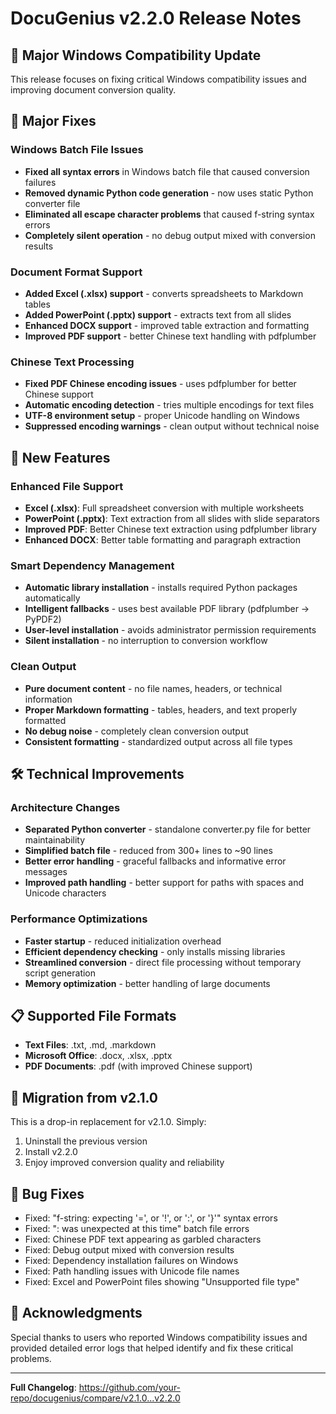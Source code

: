 # DocuGenius v2.2.0 Release Notes

## 🎉 Major Windows Compatibility Update

This release focuses on fixing critical Windows compatibility issues and improving document conversion quality.

## 🔧 Major Fixes

### Windows Batch File Issues
- **Fixed all syntax errors** in Windows batch file that caused conversion failures
- **Removed dynamic Python code generation** - now uses static Python converter file
- **Eliminated all escape character problems** that caused f-string syntax errors
- **Completely silent operation** - no debug output mixed with conversion results

### Document Format Support
- **Added Excel (.xlsx) support** - converts spreadsheets to Markdown tables
- **Added PowerPoint (.pptx) support** - extracts text from all slides
- **Enhanced DOCX support** - improved table extraction and formatting
- **Improved PDF support** - better Chinese text handling with pdfplumber

### Chinese Text Processing
- **Fixed PDF Chinese encoding issues** - uses pdfplumber for better Chinese support
- **Automatic encoding detection** - tries multiple encodings for text files
- **UTF-8 environment setup** - proper Unicode handling on Windows
- **Suppressed encoding warnings** - clean output without technical noise

## 🚀 New Features

### Enhanced File Support
- **Excel (.xlsx)**: Full spreadsheet conversion with multiple worksheets
- **PowerPoint (.pptx)**: Text extraction from all slides with slide separators
- **Improved PDF**: Better Chinese text extraction using pdfplumber library
- **Enhanced DOCX**: Better table formatting and paragraph extraction

### Smart Dependency Management
- **Automatic library installation** - installs required Python packages automatically
- **Intelligent fallbacks** - uses best available PDF library (pdfplumber → PyPDF2)
- **User-level installation** - avoids administrator permission requirements
- **Silent installation** - no interruption to conversion workflow

### Clean Output
- **Pure document content** - no file names, headers, or technical information
- **Proper Markdown formatting** - tables, headers, and text properly formatted
- **No debug noise** - completely clean conversion output
- **Consistent formatting** - standardized output across all file types

## 🛠️ Technical Improvements

### Architecture Changes
- **Separated Python converter** - standalone converter.py file for better maintainability
- **Simplified batch file** - reduced from 300+ lines to ~90 lines
- **Better error handling** - graceful fallbacks and informative error messages
- **Improved path handling** - better support for paths with spaces and Unicode characters

### Performance Optimizations
- **Faster startup** - reduced initialization overhead
- **Efficient dependency checking** - only installs missing libraries
- **Streamlined conversion** - direct file processing without temporary script generation
- **Memory optimization** - better handling of large documents

## 📋 Supported File Formats

- **Text Files**: .txt, .md, .markdown
- **Microsoft Office**: .docx, .xlsx, .pptx
- **PDF Documents**: .pdf (with improved Chinese support)

## 🔄 Migration from v2.1.0

This is a drop-in replacement for v2.1.0. Simply:
1. Uninstall the previous version
2. Install v2.2.0
3. Enjoy improved conversion quality and reliability

## 🐛 Bug Fixes

- Fixed: "f-string: expecting '=', or '!', or ':', or '}'" syntax errors
- Fixed: ": was unexpected at this time" batch file errors  
- Fixed: Chinese PDF text appearing as garbled characters
- Fixed: Debug output mixed with conversion results
- Fixed: Dependency installation failures on Windows
- Fixed: Path handling issues with Unicode file names
- Fixed: Excel and PowerPoint files showing "Unsupported file type"

## 🙏 Acknowledgments

Special thanks to users who reported Windows compatibility issues and provided detailed error logs that helped identify and fix these critical problems.

---

**Full Changelog**: https://github.com/your-repo/docugenius/compare/v2.1.0...v2.2.0
